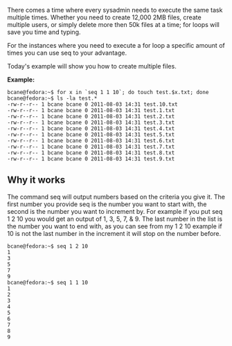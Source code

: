 
There comes a time where every sysadmin needs to execute the same task multiple times. Whether you need to create 12,000 2MB files, create multiple users, or simply delete more then 50k files at a time; for loops will save you time and typing.

For the instances where you need to execute a for loop a specific amount of times you can use seq to your advantage.

Today's example will show you how to create multiple files.

**Example:**

    bcane@fedora:~$ for x in `seq 1 1 10`; do touch test.$x.txt; done  
    bcane@fedora:~$ ls -la test.*  
    -rw-r--r-- 1 bcane bcane 0 2011-08-03 14:31 test.10.txt  
    -rw-r--r-- 1 bcane bcane 0 2011-08-03 14:31 test.1.txt  
    -rw-r--r-- 1 bcane bcane 0 2011-08-03 14:31 test.2.txt  
    -rw-r--r-- 1 bcane bcane 0 2011-08-03 14:31 test.3.txt  
    -rw-r--r-- 1 bcane bcane 0 2011-08-03 14:31 test.4.txt  
    -rw-r--r-- 1 bcane bcane 0 2011-08-03 14:31 test.5.txt  
    -rw-r--r-- 1 bcane bcane 0 2011-08-03 14:31 test.6.txt  
    -rw-r--r-- 1 bcane bcane 0 2011-08-03 14:31 test.7.txt  
    -rw-r--r-- 1 bcane bcane 0 2011-08-03 14:31 test.8.txt  
    -rw-r--r-- 1 bcane bcane 0 2011-08-03 14:31 test.9.txt  

## Why it works

The command seq will output numbers based on the criteria you give it. The first number you provide seq is the number you want to start with, the second is the number you want to increment by. For example if you put seq 1 2 10 you would get an output of 1, 3, 5, 7, & 9. The last number in the list is the number you want to end with, as you can see from my 1 2 10 example if 10 is not the last number in the increment it will stop on the number before.

    bcane@fedora:~$ seq 1 2 10  
    1  
    3  
    5  
    7  
    9  
    bcane@fedora:~$ seq 1 1 10  
    1  
    2  
    3  
    4  
    5  
    6  
    7  
    8  
    9
